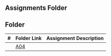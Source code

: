 ##  Assignments Folder
##  Folder

|   #   | Folder Link | Assignment Description |
| :---: | ----------- | ---------------------- |
|       |    [A04]( https://github.com/huyngo878/2143-OOP-Ngo/tree/main/Assignments/A04)        |                        |
